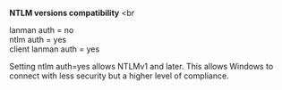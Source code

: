 **NTLM versions compatibility** <br

lanman auth = no <br>
ntlm auth = yes <br>
client lanman auth = yes <br>


Setting ntlm auth=yes allows NTLMv1 and later.
This allows Windows to connect with less security but a higher level of compliance.
